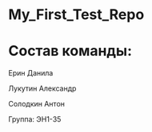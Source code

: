 # My_First_Test_Repo

# Состав команды:

Ерин Данила

Лукутин Александр 

Солодкин Антон

Группа: ЭН1-35
